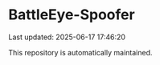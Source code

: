 # BattleEye-Spoofer

Last updated: 2025-06-17 17:46:20

This repository is automatically maintained.
